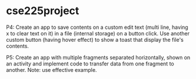 # cse225project
P4: Create an app to save contents on a custom edit text (multi line, having x to clear text on it) in a file (internal storage) on a button click. Use another custom button (having hover effect) to show a toast that display the file's contents. 

P5: Create an app with multiple fragments separated horizontally, shown on an activity and implement code to transfer data from one fragment to another. Note: use effective example.
